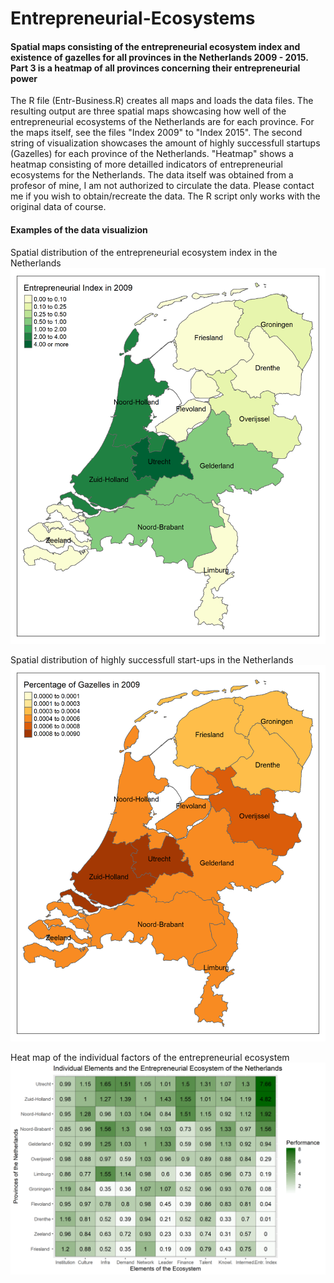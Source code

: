 # Entrepreneurial-Ecosystems
#### Spatial maps consisting of the entrepreneurial ecosystem index and existence of gazelles for all provinces in the Netherlands 2009 - 2015. Part 3 is a heatmap of all provinces concerning their entrepreneurial power

The R file (Entr-Business.R) creates all maps and loads the data files. The resulting output are three spatial maps showcasing how well of 
the entrepreneurial ecosystems of the Netherlands are for each province. For the maps itself, see the files "Index 2009" to "Index 2015". 
The second string of visualization showcases the amount of highly successfull startups (Gazelles) for each province of the Netherlands. 
"Heatmap" shows a heatmap consisting of more detailled indicators of entrepreneurial ecosystems for the Netherlands. The data itself was obtained from a profesor of mine, I am not authorized 
to circulate the data. Please contact me if you wish to obtain/recreate the data. The R script only works with the original data of course. 

#### Examples of the data visualizion 
Spatial distribution of the entrepreneurial ecosystem index in the Netherlands
![Entrepreneurial Index 2009](https://github.com/pruggerd/Entrepreneurial-Ecosystems/blob/master/Entrepreneurial%20Ecosystems/index2009.png)

Spatial distribution of highly successfull start-ups in the Netherlands
![Percentage of Gazelles 2009](https://github.com/pruggerd/Entrepreneurial-Ecosystems/blob/master/Entrepreneurial%20Ecosystems/gazelle2009.png)

Heat map of the individual factors of the entrepreneurial ecosystem
![Heatmpap](https://github.com/pruggerd/Entrepreneurial-Ecosystems/blob/master/Entrepreneurial%20Ecosystems/heatmap.png)
